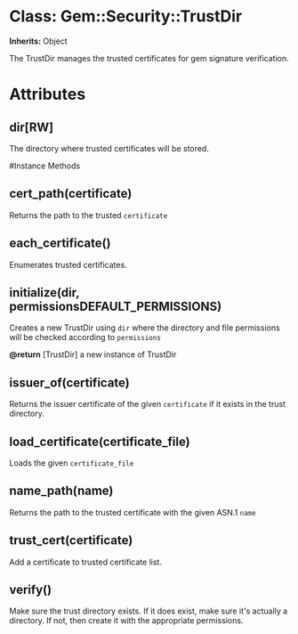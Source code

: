 # Class: Gem::Security::TrustDir
**Inherits:** Object
    

The TrustDir manages the trusted certificates for gem signature verification.


# Attributes
## dir[RW] [](#attribute-i-dir)
The directory where trusted certificates will be stored.


#Instance Methods
## cert_path(certificate) [](#method-i-cert_path)
Returns the path to the trusted `certificate`

## each_certificate() [](#method-i-each_certificate)
Enumerates trusted certificates.

## initialize(dir, permissionsDEFAULT_PERMISSIONS) [](#method-i-initialize)
Creates a new TrustDir using `dir` where the directory and file permissions
will be checked according to `permissions`

**@return** [TrustDir] a new instance of TrustDir

## issuer_of(certificate) [](#method-i-issuer_of)
Returns the issuer certificate of the given `certificate` if it exists in the
trust directory.

## load_certificate(certificate_file) [](#method-i-load_certificate)
Loads the given `certificate_file`

## name_path(name) [](#method-i-name_path)
Returns the path to the trusted certificate with the given ASN.1 `name`

## trust_cert(certificate) [](#method-i-trust_cert)
Add a certificate to trusted certificate list.

## verify() [](#method-i-verify)
Make sure the trust directory exists.  If it does exist, make sure it's
actually a directory.  If not, then create it with the appropriate
permissions.

